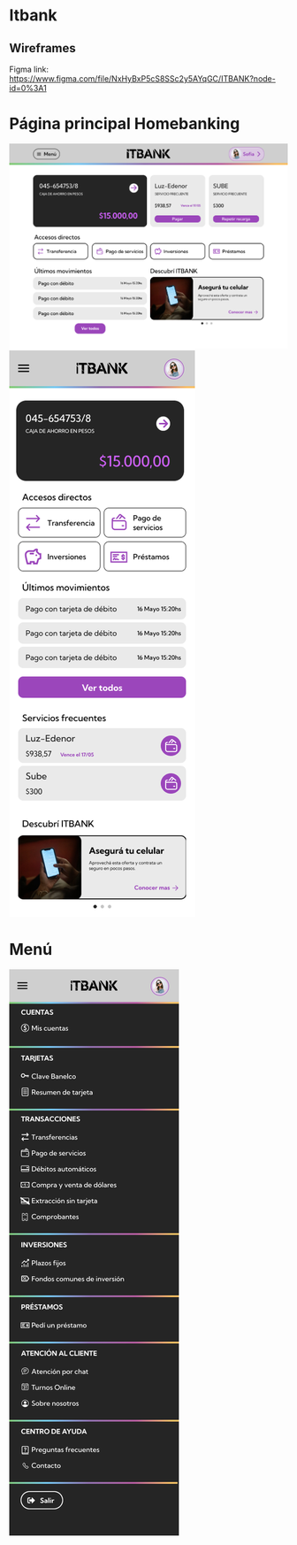 # Itbank

## Wireframes

Figma link: https://www.figma.com/file/NxHyBxP5cS8SSc2y5AYqGC/ITBANK?node-id=0%3A1

# Página principal Homebanking

![Basic Layout](images/Principal-Desktop.png)
![Basic Layout](images/Principal-Mobile.png)

# Menú

![Basic Layout](images/Menu-Mobile.png)